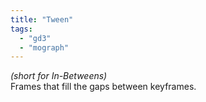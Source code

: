 ```yaml
---
title: "Tween"
tags:
  - "gd3"
  - "mograph"
---
```


_(short for In-Betweens)_  
Frames that fill the gaps between keyframes.
